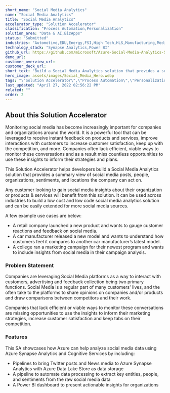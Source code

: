 ```yaml
---
short_name: "Social Media Analytics"
name: "Social Media Analytics"
title: "Social Media Analytics"
accelerator_type: "Solution Accelerator"
classification: "Process Automation,Personalization"
solution_area: "Data & AI,BizApps"
status: "Submitted"
industries: "Automotive,EDU,Energy,FSI,High Tech,HLS,Manufacturing,Media and Entertainment,Professional Services,Retail,SLG,Horizontal"
technology_stack: "Synapse Analytics,Power BI"
github_url: https://github.com/microsoft/Azure-Social-Media-Analytics-Solution-Accelerator/
demo_url: 
customer_overview_url: 
customer_deck_url: 
short_text: "Build a Social Media Analytics solution that provides a summary view of social media posts, people, organizations, sentiments, and locations the company can act on."
hero_image: assets/images/Social_Media_Hero.webp
tags: "\"Solution Accelerator\",\"Process Automation\",\"Personalization\",\"Automotive\",\"EDU\",\"Energy\",\"FSI\",\"High Tech\",\"HLS\",\"Manufacturing\",\"Media and Entertainment\",\"Professional Services\",\"Retail\",\"SLG\",\"Horizontal\",\"Synapse Analytics\",\"Power BI\",\"Data & AI\",\"BizApps\""
last_updated: "April 27, 2022 02:56:22 PM"
related: ""
order: 2
---
```

## About this Solution Accelerator

Monitoring social media has become increasingly important for companies and organizations around the world.  It is a powerful tool that can be leveraged to receive instant feedback on products and services, improve interactions with customers to increase customer satisfaction, keep up with the competition, and more.  Companies often lack efficient, viable ways to monitor these conversations and as a result miss countless opportunities to use these insights to inform their strategies and plans.

This Solution Accelerator helps developers build a Social Media Analytics solution that provides a summary view of social media posts, people, organizations, sentiments, and locations the company can act on.

Any customer looking to gain social media insights about their organization or products & services will benefit from this solution.  It can be used across industries to build a low cost and low code social media analytics solution and can be easily extended for more social media sources.

A few example use cases are below:

* A retail company launched a new product and wants to gauge customer reactions and feedback on social media.
* A car manufacturer released a new model and wants to understand how customers feel it compares to another car manufacturer’s latest model.
* A college ran a marketing campaign for their newest program and wants to include insights from social media in their campaign analysis.

### Problem Statement

Companies are leveraging Social Media platforms as a way to interact with customers, advertising and feedback collection being two primary functions. Social Media is a regular part of many customers' lives, and the often take to the platforms to share opinions on companies and/or products and draw comparisons between competitors and their work.

Companies that lack efficient or viable ways to monitor these conversations are missing opportunities to use the insights to inform their marketing strategies, increase customer satisfaction and keep tabs on their competition.

### Features

This SA showcases how Azure can help analyze social media data using Azure Synapse Analytics and Cognitive Services by including:

* Pipelines to bring Twitter posts and News media to Azure Synapse Analytics with Azure Data Lake Store as data storage
* A pipeline to automate data processing to extract key entities, people, and sentiments from the raw social media data
* A Power BI dashboard to present actionable insights for organizations